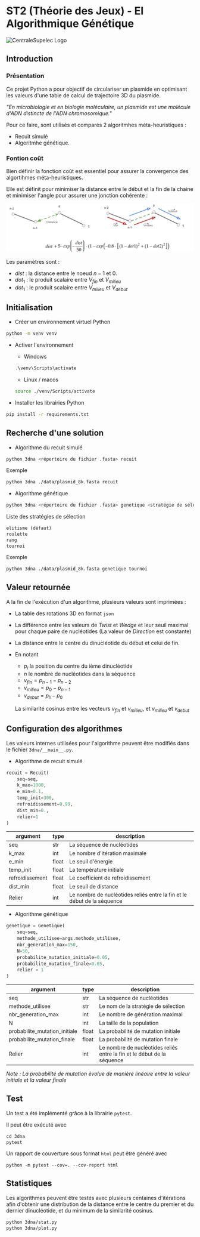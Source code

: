 # ST2 (Théorie des Jeux) - EI Algorithmique Génétique

![CentraleSupelec Logo](https://www.centralesupelec.fr/sites/all/themes/cs_theme/medias/common/images/intro/logo_nouveau.jpg)

## Introduction
### Présentation
Ce projet Python a pour objectif de circulariser un plasmide en optimisant les valeurs d'une table de calcul de trajectoire 3D du plasmide.

_"En microbiologie et en biologie moléculaire, un plasmide est une molécule d'ADN distincte de l'ADN chromosomique."_

Pour ce faire, sont utilisés et comparés 2 algoritmhes méta-heuristiques : 
- Recuit simulé 
- Algoritmhe génétique.

### Fontion coût
Bien définir la fonction coût est essentiel pour assurer la convergence des algortihmes méta-heuristiques. 

Elle est définit pour minimiser la distance entre le début et la fin de la chaine et minimiser l'angle pour assurer une jonction cohérente :

![Screenshot of the cost funtion](/pictures/Cost%20function.png)

Les paramètres sont :
- $dist$ : la distance entre le noeud $n-1$ et $0$.
- $dot_1$ : le produit scalaire entre $V_{fin}$ et $V_{milieu}$ 
- $dot_1$ : le produit scalaire entre $V_{milieu}$ et $V_{début}$ 


## Initialisation

- Créer un environnement virtuel Python
```sh
python -m venv venv
```
- Activer l'environnement
    - Windows
    ```powershell
    .\venv\Scripts\activate
    ```
    - Linux / macos
    ```sh
    source ./venv/Scripts/activate
    ```

- Installer les librairies Python
```sh
pip install -r requirements.txt
```

## Recherche d'une solution

- Algorithme du recuit simulé
```sh
python 3dna <répertoire du fichier .fasta> recuit
```
Exemple
```sh
python 3dna ./data/plasmid_8k.fasta recuit
```

- Algorithme génétique
```sh
python 3dna <répertoire du fichier .fasta> genetique <stratégie de sélection>
```
Liste des stratégies de sélection
```
elitisme (défaut)
roulette
rang
tournoi
```

Exemple
```sh
python 3dna ./data/plasmid_8k.fasta genetique tournoi
```

## Valeur retournée

A la fin de l'exécution d'un algorithme, plusieurs valeurs sont imprimées :
- La table des rotations 3D en format `json`
- La différence entre les valeurs de *Twist* et *Wedge* et leur seuil maximal pour chaque paire de nucléotides (La valeur de *Direction* est constante)
- La distance entre le centre du dinucléotide du début et celui de fin.
- En notant
    - $p_i$ la position du centre du ième dinucléotide
    - $n$ le nombre de nucléotides dans la séquence
    - $v_{fin} = p_{n - 1} - p_{n - 2}$
    - $v_{milieu} = p_0 - p_{n - 1}$
    - $v_{debut} = p_1 - p_0$

    La similarité cosinus entre les vecteurs $v_{fin}$ et $v_{milieu}$, et $v_{milieu}$ et $v_{debut}$

## Configuration des algorithmes
Les valeurs internes utilisées pour l'algorithme peuvent être modifiés dans le fichier `3dna/__main__.py`.
- Algorithme de recuit simulé
```python
recuit = Recuit(
    seq=seq,
    k_max=1000,
    e_min=0.1,
    temp_init=300,
    refroidissement=0.99,
    dist_min=0.,
    relier=1
)
```

|argument|type|description|
|-|-|-|
|seq|str|La séquence de nucléotides|
|k_max|int|Le nombre d'itération maximale|
|e_min|float|Le seuil d'énergie|
|temp_init|float|La température initiale|
|refroidissement|float|Le coefficient de refroidissement|
|dist_min|float|Le seuil de distance|
|Relier|int|Le nombre de nucléotides reliés entre la fin et le début de la séquence|

- Algorithme génétique
```python
genetique = Genetique(
    seq=seq,
    methode_utilisee=args.methode_utilisee,
    nbr_generation_max=150,
    N=50,
    probabilite_mutation_initiale=0.05,
    probabilite_mutation_finale=0.05,
    relier = 1
)
```

|argument|type|description|
|-|-|-|
|seq|str|La séquence de nucléotides|
|methode_utilisee|str|Le nom de la stratégie de sélection|
|nbr_generation_max|int|Le nombre de génération maximal|
|N|int|La taille de la population|
|probabilite_mutation_initiale|float|La probabilité de mutation initiale|
|probabilite_mutation_finale|float|La probabilité de mutation finale|
|Relier|int|Le nombre de nucléotides reliés entre la fin et le début de la séquence|

*Note : La probabilité de mutation évolue de manière linéaire entre la valeur initiale et la valeur finale*

## Test

Un test a été implémenté grâce à la librairie `pytest`.

Il peut être exécuté avec

```
cd 3dna
pytest
```
Un rapport de couverture sous format `html` peut être généré avec
```
python -m pytest --cov=. --cov-report html
```

## Statistiques

Les algorithmes peuvent être testés avec plusieurs centaines d'itérations afin d'obtenir une distribution de la distance entre le centre du premier et du dernier dinucléotide, et du minimum de la similarité cosinus.

```bash
python 3dna/stat.py
python 3dna/plot.py
```